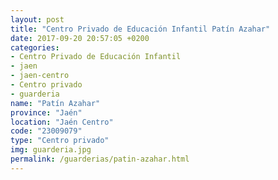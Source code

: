 ```yaml
---
layout: post
title: "Centro Privado de Educación Infantil Patín Azahar"
date: 2017-09-20 20:57:05 +0200
categories:
- Centro Privado de Educación Infantil
- jaen
- jaen-centro
- Centro privado
- guarderia
name: "Patín Azahar"
province: "Jaén"
location: "Jaén Centro"
code: "23009079"
type: "Centro privado"
img: guarderia.jpg
permalink: /guarderias/patin-azahar.html
---
```

